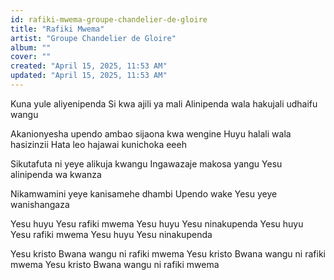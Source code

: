```yaml
---
id: rafiki-mwema-groupe-chandelier-de-gloire
title: "Rafiki Mwema"
artist: "Groupe Chandelier de Gloire"
album: ""
cover: ""
created: "April 15, 2025, 11:53 AM"
updated: "April 15, 2025, 11:53 AM"
---
```


Kuna yule aliyenipenda 
Si kwa ajili ya mali 
Alinipenda wala hakujali udhaifu wangu 

Akanionyesha upendo ambao sijaona kwa wengine 
Huyu halali wala hasizinzii 
Hata leo hajawai kunichoka eeeh 

Sikutafuta ni yeye alikuja kwangu 
Ingawazaje makosa yangu 
Yesu alinipenda wa kwanza 

Nikamwamini yeye kanisamehe dhambi 
Upendo wake Yesu yeye wanishangaza 

Yesu huyu Yesu rafiki mwema 
Yesu huyu Yesu ninakupenda 
Yesu huyu Yesu rafiki mwema 
Yesu huyu Yesu ninakupenda 

Yesu kristo Bwana wangu ni rafiki mwema 
Yesu kristo Bwana wangu ni rafiki mwema 
Yesu kristo Bwana wangu ni rafiki mwema 